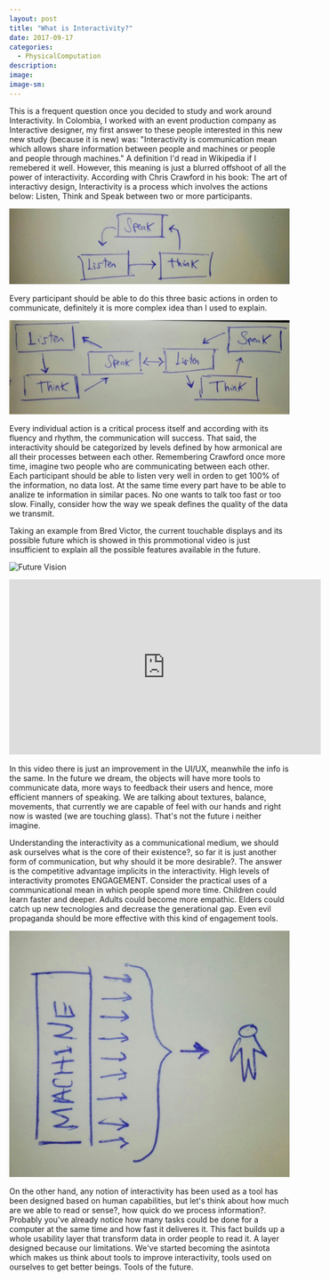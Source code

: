 ```yaml
---
layout: post
title: "What is Interactivity?"
date: 2017-09-17
categories: 
  - PhysicalComputation
description: 
image: 
image-sm:
---
```

This is a frequent question once you decided to study and work around Interactivity. In Colombia, I worked with an event production company as Interactive designer, my first answer to these people interested in this new new study (because it is new) was:
"Interactivity is communication mean which allows share information between people and machines or people and people through machines." A definition I'd read in Wikipedia if I remebered it well. However, this meaning is just a blurred offshoot of all the power of interactivity.
According with Chris Crawford in his book: The art of interactivy design, Interactivity is a process which involves the actions below: 
Listen, Think and Speak between two or more participants.

![Interactivity](/assets/interactivity01.jpeg)


Every participant should be able to do this three basic actions in orden to communicate, definitely it is more complex idea than I used to explain.

![Interactivity](/assets/interactivity02.jpeg)


Every individual action is a critical process itself and according with its fluency and rhythm, the communication will success. That said, the interactivity should be categorized by levels defined by how armonical are all their processes between each other. Remembering Crawford once more time, imagine two people who are communicating between each other. Each participant should be able to listen very well in orden to get 100% of the information, no data lost.
At the same time every part have to be able to analize te information in similar paces. No one wants to talk too fast or too slow. Finally, consider how the way we speak defines the quality of the data we transmit.

Taking an example from Bred Victor, the current touchable displays and its possible future which is showed in this prommotional video is just insufficient to explain all the possible features available in the future.

![Future Vision](https://www.youtube.com/watch?v=nOU_t4bqEJg)
<iframe width="560" height="315" src="https://www.youtube.com/embed/nOU_t4bqEJg" frameborder="0" allowfullscreen></iframe>

In this video there is just an improvement in the UI/UX, meanwhile the info is the same. In the future we dream, the objects will have more tools to communicate data, more ways to feedback their users and hence, more efficient manners of speaking. We are talking about textures, balance, movements, that currently we are capable of feel with our hands and right now is wasted (we are touching glass). That's not the future i neither imagine.

Understanding the interactivity as a communicational medium, we should ask ourselves what is the core of their existence?, so far it is just another form of communication, but why should it be more desirable?. The answer is the competitive advantage implicits in the interactivity. High levels of interactivity promotes ENGAGEMENT. Consider the practical uses of a communicational mean in which people spend more time. Children could learn faster and deeper. Adults could become more empathic. Elders could catch up new tecnologies and decrease the generational gap. Even evil propaganda should be more effective with this kind of engagement tools.

![Interactivity](/assets/layer.jpeg)

On the other hand, any notion of interactivity has been used as a tool has been designed based on human capabilities, but let's think about how much are we able to read or sense?, how quick do we process information?. Probably you've already notice how many tasks could be done for a computer at the same time and how fast it deliveres it. This fact builds up a whole usability layer that transform data in order people to read it. A layer designed because our limitations. We've started becoming the asintota which makes us think about tools to improve interactivity, tools used on ourselves to get better beings. Tools of the future.

